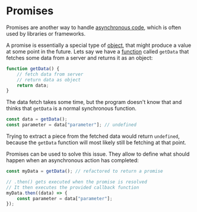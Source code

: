# Promises

Promises are another way to handle [asynchronous code](js_async_code.md), which is often used by libraries or frameworks.

A promise is essentially a special type of [object](js_objects.md), that might produce a value at some point in the future. Lets say we have a [function](js_functions.md) called `getData` that fetches some data from a server and returns it as an object:

```js
function getData() {
	// fetch data from server
	// return data as object
	return data;
}
```

The data fetch takes some time, but the program doesn't know that and thinks that `getData` is a normal synchronous function.

```js
const data = getData();
const parameter = data["parameter"]; // undefined
```

Trying to extract a piece from the fetched data would return `undefined`, because the `getData` function will most likely still be fetching at that point.

Promises can be used to solve this issue. They allow to define what should happen when an asynchronous action has completed:

```js
const myData = getData(); // refactored to return a promise

// .then() gets executed when the promise is resolved
// It then executes the provided callback function
myData.then((data) => { 
	const parameter = data["parameter"];
});
```